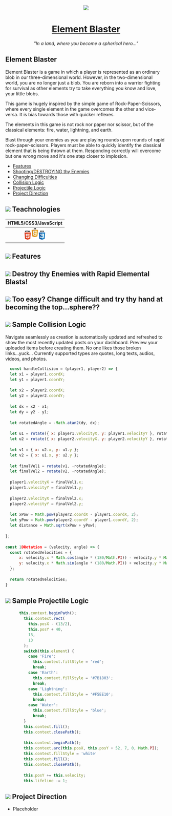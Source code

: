 <p align="center"> 
  
  <a href="https://moistcode.github.io/ElementBlaster/">
    <img src="https://raw.githubusercontent.com/MoistCode/ElementBlaster/gh-pages/assets/images/human.png">
  </a>
  
   <a href="https://moistcode.github.io/ElementBlaster/">
    <h1 align="center">Element Blaster</h1>
  </a>
  
  <p align="center"><i>"In a land, where you become a spherical hero..."</i></p>
</p> 

## Element Blaster
Element Blaster is a game in which a player is represented as an ordinary blob in our three-dimensional world. However, in the two-dimensional world, you are no longer just a blob. You are reborn into a warrior fighting for survival as other elements try to take everything you know and love, your little blobs.

This game is hugely inspired by the simple game of Rock-Paper-Scissors, where every single element in the game overcomes the other and vice-versa. It is bias towards those with quicker reflexes.

The elements in this game is not rock nor paper nor scissor, but of the classical elements: fire, water, lightning, and earth.

Blast through your enemies as you are playing rounds upon rounds of rapid rock-paper-scissors. Players must be able to quickly identify the classical element that is being thrown at them. Responding correctly will overcome but one wrong move and it's one step closer to implosion.
- [Features](#features)
- [Shooting/DESTROYING thy Enemies](#destroy)
- [Changing Difficulties](#difficulties)
- [Collision Logic](#collision-logic)
- [Projectile Logic](#projectile-logic)
- [Project Direction](#project-direction)

<a name="technologies">
  <h2>
    <img src="https://raw.githubusercontent.com/MoistCode/ElementBlaster/gh-pages/assets/favicons/favicon-16x16.png">
      Teachnologies
  </h2>  
</a>
  
|HTML5/CSS3/JavaScript|
|:-------------------------:|
|<img src="https://github.com/MoistCode/ImaginaryNumblr/blob/master/readme_gifs/Webp.net-resizeimage(4).png">|

<a name="features">
  <h2>
    <img src="https://raw.githubusercontent.com/MoistCode/ElementBlaster/gh-pages/assets/favicons/favicon-16x16.png">
      Features
  </h2>  
</a>

<a name="destroy">
  <h2>
    <img src="https://raw.githubusercontent.com/MoistCode/ElementBlaster/gh-pages/assets/favicons/favicon-16x16.png">
      Destroy thy Enemies with Rapid Elemental Blasts!
  </h2>  
</a>

<a name="difficulty">
  <h2>
    <img src="https://raw.githubusercontent.com/MoistCode/ElementBlaster/gh-pages/assets/favicons/favicon-16x16.png">
      Too easy? Change difficult and try thy hand at becoming the top...sphere??
  </h2>  
</a>

<a name="collision-logic">
  <h2>
    <img src="https://raw.githubusercontent.com/MoistCode/ElementBlaster/gh-pages/assets/favicons/favicon-16x16.png">
      Sample Collision Logic
  </h2>  
</a>
  Navigate seamlessly as creation is automatically updated and refreshed to show the most recently updated posts on your dashboard. Preview your uploaded items before creating them. No one likes those broken links...yuck... Currently supported types are quotes, long texts, audios, videos, and photos.

``` javascript
  const handleCollision = (player1, player2) => {
  let x1 = player1.coordX;
  let y1 = player1.coordY;

  let x2 = player2.coordX;
  let y2 = player2.coordY;

  let dx = x2 - x1;
  let dy = y2 - y1;

  let rotatedAngle = -Math.atan2(dy, dx);

  let u1 = rotate({ x: player1.velocityX, y: player1.velocityY }, rotatedAngle);
  let u2 = rotate({ x: player2.velocityX, y: player2.velocityY }, rotatedAngle);

  let v1 = { x: u2.x, y: u1.y };
  let v2 = { x: u1.x, y: u2.y };

  let finalVel1 = rotate(v1, -rotatedAngle);
  let finalVel2 = rotate(v2, -rotatedAngle);

  player1.velocityX = finalVel1.x;
  player1.velocityY = finalVel1.y;

  player2.velocityX = finalVel2.x;
  player2.velocityY = finalVel2.y;

  let xPow = Math.pow(player2.coordX - player1.coordX, 2);
  let yPow = Math.pow(player2.coordY - player1.coordY, 2);
  let distance = Math.sqrt(xPow + yPow);

};

const 1DRotation = (velocity, angle) => {
  const rotatedVelocities = {
      x: velocity.x * Math.cos(angle * (180/Math.PI)) - velocity.y * Math.sin(angle * (180/Math.PI)),
      y: velocity.x * Math.sin(angle * (180/Math.PI)) + velocity.y * Math.cos(angle * (180/Math.PI))
  };

  return rotatedVelocities;
}
```

<a name="projectile-logic">
  <h2>
    <img src="https://raw.githubusercontent.com/MoistCode/ElementBlaster/gh-pages/assets/favicons/favicon-16x16.png">
      Sample Projectile Logic
  </h2>  
</a>

```javascript 
      this.context.beginPath();
        this.context.rect(
          this.posX - (13/2),
          this.posY + 40,
          13,
          13
        );
        switch(this.element) {
          case 'Fire':
            this.context.fillStyle = 'red';
            break;
          case 'Earth':
            this.context.fillStyle = '#7B1803';
            break;
          case 'Lightning':
            this.context.fillStyle = '#F5EE10';
            break;
          case 'Water':
            this.context.fillStyle = 'blue';
            break;
        }
        this.context.fill();
        this.context.closePath();

        this.context.beginPath();
        this.context.arc(this.posX, this.posY + 52, 7, 0, Math.PI);
        this.context.fillStyle = 'white'
        this.context.fill();
        this.context.closePath();

        this.posY += this.velocity;
        this.lifeline -= 1;
```

<a name="project-direction">
  <h2>
    <img src="https://raw.githubusercontent.com/MoistCode/ElementBlaster/gh-pages/assets/favicons/favicon-16x16.png">
      Project Direction
  </h2>  
</a>

* Placeholder
